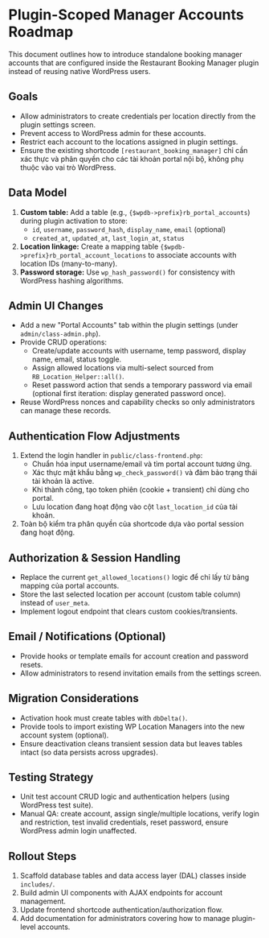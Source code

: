 # Plugin-Scoped Manager Accounts Roadmap

This document outlines how to introduce standalone booking manager accounts that are configured inside the Restaurant Booking Manager plugin instead of reusing native WordPress users.

## Goals
- Allow administrators to create credentials per location directly from the plugin settings screen.
- Prevent access to WordPress admin for these accounts.
- Restrict each account to the locations assigned in plugin settings.
- Ensure the existing shortcode `[restaurant_booking_manager]` chỉ cần xác thực và phân quyền cho các tài khoản portal nội bộ, không phụ thuộc vào vai trò WordPress.

## Data Model
1. **Custom table:** Add a table (e.g., `{$wpdb->prefix}rb_portal_accounts`) during plugin activation to store:
   - `id`, `username`, `password_hash`, `display_name`, `email` (optional)
   - `created_at`, `updated_at`, `last_login_at`, `status`
2. **Location linkage:** Create a mapping table `{$wpdb->prefix}rb_portal_account_locations` to associate accounts with location IDs (many-to-many).
3. **Password storage:** Use `wp_hash_password()` for consistency with WordPress hashing algorithms.

## Admin UI Changes
- Add a new "Portal Accounts" tab within the plugin settings (under `admin/class-admin.php`).
- Provide CRUD operations:
  - Create/update accounts with username, temp password, display name, email, status toggle.
  - Assign allowed locations via multi-select sourced from `RB_Location_Helper::all()`.
  - Reset password action that sends a temporary password via email (optional first iteration: display generated password once).
- Reuse WordPress nonces and capability checks so only administrators can manage these records.

## Authentication Flow Adjustments
1. Extend the login handler in `public/class-frontend.php`:
   - Chuẩn hóa input username/email và tìm portal account tương ứng.
   - Xác thực mật khẩu bằng `wp_check_password()` và đảm bảo trạng thái tài khoản là active.
   - Khi thành công, tạo token phiên (cookie + transient) chỉ dùng cho portal.
   - Lưu location đang hoạt động vào cột `last_location_id` của tài khoản.
2. Toàn bộ kiểm tra phân quyền của shortcode dựa vào portal session đang hoạt động.

## Authorization & Session Handling
- Replace the current `get_allowed_locations()` logic để chỉ lấy từ bảng mapping của portal accounts.
- Store the last selected location per account (custom table column) instead of `user_meta`.
- Implement logout endpoint that clears custom cookies/transients.

## Email / Notifications (Optional)
- Provide hooks or template emails for account creation and password resets.
- Allow administrators to resend invitation emails from the settings screen.

## Migration Considerations
- Activation hook must create tables with `dbDelta()`.
- Provide tools to import existing WP Location Managers into the new account system (optional).
- Ensure deactivation cleans transient session data but leaves tables intact (so data persists across upgrades).

## Testing Strategy
- Unit test account CRUD logic and authentication helpers (using WordPress test suite).
- Manual QA: create account, assign single/multiple locations, verify login and restriction, test invalid credentials, reset password, ensure WordPress admin login unaffected.

## Rollout Steps
1. Scaffold database tables and data access layer (DAL) classes inside `includes/`.
2. Build admin UI components with AJAX endpoints for account management.
3. Update frontend shortcode authentication/authorization flow.
4. Add documentation for administrators covering how to manage plugin-level accounts.
